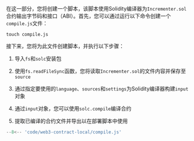 在这一部分，您将创建一个脚本，该脚本使用Solidity编译器为`Incrementer.sol`合约输出字节码和接口（ABI）。首先，您可以通过运行以下命令创建一个`compile.js`文件：

```
touch compile.js
```

接下来，您将为此文件创建脚本，并执行以下步骤：

1. 导入`fs`和`solc`安装包

2. 使用`fs.readFileSync`函数，您将读取`Incrementer.sol`的文件内容并保存至`source`

3. 通过指定要使用的`language`、`sources`和`settings`为Solidity编译器构建`input`对象

4. 通过`input`对象，您可以使用`solc.compile`编译合约

5. 提取已编译的合约文件并导出以在部署脚本中使用

```js
--8<-- 'code/web3-contract-local/compile.js'
```
